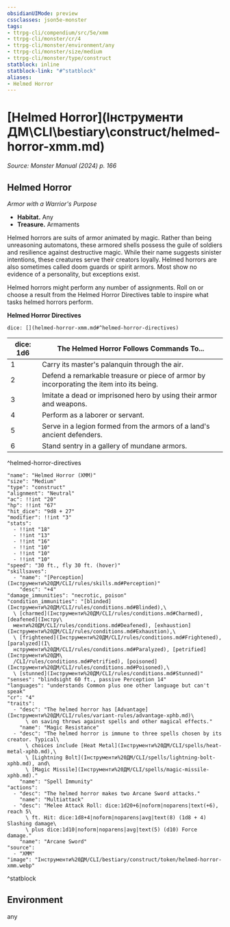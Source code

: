 ```yaml
---
obsidianUIMode: preview
cssclasses: json5e-monster
tags:
- ttrpg-cli/compendium/src/5e/xmm
- ttrpg-cli/monster/cr/4
- ttrpg-cli/monster/environment/any
- ttrpg-cli/monster/size/medium
- ttrpg-cli/monster/type/construct
statblock: inline
statblock-link: "#^statblock"
aliases:
- Helmed Horror
---
```

# [Helmed Horror](Інструменти ДМ\CLI\bestiary\construct/helmed-horror-xmm.md)
*Source: Monster Manual (2024) p. 166*  

## Helmed Horror

*Armor with a Warrior's Purpose*

- **Habitat.** Any  
- **Treasure.** Armaments  

Helmed horrors are suits of armor animated by magic. Rather than being unreasoning automatons, these armored shells possess the guile of soldiers and resilience against destructive magic. While their name suggests sinister intentions, these creatures serve their creators loyally. Helmed horrors are also sometimes called doom guards or spirit armors. Most show no evidence of a personality, but exceptions exist.

Helmed horrors might perform any number of assignments. Roll on or choose a result from the Helmed Horror Directives table to inspire what tasks helmed horrors perform.

**Helmed Horror Directives**

`dice: [](helmed-horror-xmm.md#^helmed-horror-directives)`

| dice: 1d6 | The Helmed Horror Follows Commands To... |
|-----------|------------------------------------------|
| 1 | Carry its master's palanquin through the air. |
| 2 | Defend a remarkable treasure or piece of armor by incorporating the item into its being. |
| 3 | Imitate a dead or imprisoned hero by using their armor and weapons. |
| 4 | Perform as a laborer or servant. |
| 5 | Serve in a legion formed from the armors of a land's ancient defenders. |
| 6 | Stand sentry in a gallery of mundane armors. |
^helmed-horror-directives

```statblock
"name": "Helmed Horror (XMM)"
"size": "Medium"
"type": "construct"
"alignment": "Neutral"
"ac": !!int "20"
"hp": !!int "67"
"hit_dice": "9d8 + 27"
"modifier": !!int "3"
"stats":
  - !!int "18"
  - !!int "13"
  - !!int "16"
  - !!int "10"
  - !!int "10"
  - !!int "10"
"speed": "30 ft., fly 30 ft. (hover)"
"skillsaves":
  - "name": "[Perception](Інструменти%20ДМ/CLI/rules/skills.md#Perception)"
    "desc": "+4"
"damage_immunities": "necrotic, poison"
"condition_immunities": "[blinded](Інструменти%20ДМ/CLI/rules/conditions.md#Blinded),\
  \ [charmed](Інструменти%20ДМ/CLI/rules/conditions.md#Charmed), [deafened](Інстру\
  менти%20ДМ/CLI/rules/conditions.md#Deafened), [exhaustion](Інструменти%20ДМ/CLI/rules/conditions.md#Exhaustion),\
  \ [frightened](Інструменти%20ДМ/CLI/rules/conditions.md#Frightened), [paralyzed](І\
  нструменти%20ДМ/CLI/rules/conditions.md#Paralyzed), [petrified](Інструменти%20ДМ\
  /CLI/rules/conditions.md#Petrified), [poisoned](Інструменти%20ДМ/CLI/rules/conditions.md#Poisoned),\
  \ [stunned](Інструменти%20ДМ/CLI/rules/conditions.md#Stunned)"
"senses": "blindsight 60 ft., passive Perception 14"
"languages": "understands Common plus one other language but can't speak"
"cr": "4"
"traits":
  - "desc": "The helmed horror has [Advantage](Інструменти%20ДМ/CLI/rules/variant-rules/advantage-xphb.md)\
      \ on saving throws against spells and other magical effects."
    "name": "Magic Resistance"
  - "desc": "The helmed horror is immune to three spells chosen by its creator. Typical\
      \ choices include [Heat Metal](Інструменти%20ДМ/CLI/spells/heat-metal-xphb.md),\
      \ [Lightning Bolt](Інструменти%20ДМ/CLI/spells/lightning-bolt-xphb.md), and\
      \ [Magic Missile](Інструменти%20ДМ/CLI/spells/magic-missile-xphb.md)."
    "name": "Spell Immunity"
"actions":
  - "desc": "The helmed horror makes two Arcane Sword attacks."
    "name": "Multiattack"
  - "desc": "Melee Attack Roll: dice:1d20+6|noform|noparens|text(+6), reach 5\
      \ ft. Hit: dice:1d8+4|noform|noparens|avg|text(8) (1d8 + 4) Slashing damage\
      \ plus dice:1d10|noform|noparens|avg|text(5) (d10) Force damage."
    "name": "Arcane Sword"
"source":
  - "XMM"
"image": "Інструменти%20ДМ/CLI/bestiary/construct/token/helmed-horror-xmm.webp"
```
^statblock

## Environment

any